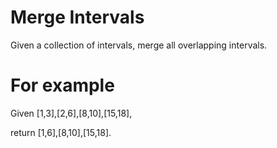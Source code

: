 # Merge Intervals 
Given a collection of intervals, merge all overlapping intervals.

# For example
Given [1,3],[2,6],[8,10],[15,18],

return [1,6],[8,10],[15,18].

